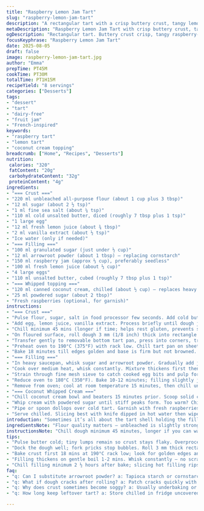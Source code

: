 ```yaml
---
title: "Raspberry Lemon Jam Tart"
slug: "raspberry-lemon-jam-tart"
description: "A rectangular tart with a crisp buttery crust, tangy lemon-raspberry filling thickened with potato starch, topped with whipped coconut cream and fresh berries. A twist on classic lemon-raspberry. Uses arrowroot and coconut cream instead of corn starch and dairy, perfect for a dairy-free variation and a silkier texture. Balances sweet and tart with a firm yet tender crust. Cooling and resting times adjusted slightly for better set and slice. Builds on lessons learned about avoiding soggy bottoms by chilling dough longer."
metaDescription: "Raspberry Lemon Jam Tart with crisp buttery crust, tangy jam-lemon filling thickened with arrowroot, topped with whipped coconut cream and fresh raspberries."
ogDescription: "Rectangular tart. Buttery crust crisp, tangy raspberry-lemon filling, thickened arrowroot style. Coconut cream topping. Chill times and textures nailed down."
focusKeyphrase: "Raspberry Lemon Jam Tart"
date: 2025-08-05
draft: false
image: raspberry-lemon-jam-tart.jpg
author: "Emma"
prepTime: PT45M
cookTime: PT30M
totalTime: PT1H15M
recipeYield: "8 servings"
categories: ["Desserts"]
tags:
- "dessert"
- "tart"
- "dairy-free"
- "fruit jam"
- "French-inspired"
keywords:
- "raspberry tart"
- "lemon tart"
- "coconut cream topping"
breadcrumb: ["Home", "Recipes", "Desserts"]
nutrition: 
 calories: "320"
 fatContent: "20g"
 carbohydrateContent: "32g"
 proteinContent: "4g"
ingredients:
- "=== Crust ==="
- "220 ml unbleached all-purpose flour (about 1 cup plus 3 tbsp)"
- "12 ml sugar (about 2 ½ tsp)"
- "1 ml fine sea salt (about ¼ tsp)"
- "110 ml cold unsalted butter, diced (roughly 7 tbsp plus 1 tsp)"
- "1 large egg"
- "12 ml fresh lemon juice (about ¾ tbsp)"
- "2 ml vanilla extract (about ½ tsp)"
- "Ice water (only if needed)"
- "=== Filling ==="
- "100 ml granulated sugar (just under ½ cup)"
- "12 ml arrowroot powder (about 1 tbsp) — replacing cornstarch"
- "150 ml raspberry jam (approx ⅔ cup), preferably seedless"
- "100 ml fresh lemon juice (about ⅓ cup)"
- "4 large eggs"
- "110 ml unsalted butter, cubed (roughly 7 tbsp plus 1 tsp)"
- "=== Whipped topping ==="
- "120 ml canned coconut cream, chilled (about ½ cup) — replaces heavy cream"
- "25 ml powdered sugar (about 2 tbsp)"
- "Fresh raspberries (optional, for garnish)"
instructions:
- "=== Crust ==="
- "Pulse flour, sugar, salt in food processor few seconds. Add cold butter cubes; pulse until butter pieces resemble peas. Overmixing warms butter, tough crust; stop when small lumps visible."
- "Add egg, lemon juice, vanilla extract. Process briefly until dough just clumps. If dough dry, add ice water teaspoon by teaspoon; sticky dough bad news. Form dough quickly into rectangle, wrap in plastic."
- "Chill minimum 45 mins (longer if time; helps rest gluten, prevents shrinkage)."
- "On floured surface, roll dough 3 mm (1/8 inch) thick into rectangle 34 x 11 cm (about 13 ½ x 4 ½ inches). Use rimmed pan to get shape right. Patch cracks with fingers."
- "Transfer gently to removable bottom tart pan, press into corners, trim edges clean. Dock base with fork all over; stops bubbling and warping."
- "Preheat oven to 190°C (375°F) with rack low. Chill tart pan on sheet while oven warms; cold dough + hot oven = good snap."
- "Bake 18 minutes till edges golden and base is firm but not browned. If bubbling at center, prick again with fork. Let cool slightly before filling."
- "=== Filling ==="
- "In heavy saucepan, whisk sugar and arrowroot powder. Gradually add jam, lemon juice, eggs, butter cubes."
- "Cook over medium heat, whisk constantly. Mixture thickens first then looks glossy. Boil gently 1-2 min until sauce coats back of spoon; thick but pourable."
- "Strain through fine mesh sieve to catch cooked egg bits and pulp for silky texture. Pour into baked crust evenly."
- "Reduce oven to 180°C (350°F). Bake 10-12 minutes; filling slightly jiggles but is nearly set around edges."
- "Remove from oven; cool at room temperature 15 minutes, then chill uncovered at least 2 ½ hours or overnight to firm completely."
- "=== Coconut Whipped Cream ==="
- "Chill coconut cream bowl and beaters 15 minutes prior. Scoop solid cream, discard liquid or save for smoothies."
- "Whip cream with powdered sugar until stiff peaks form. Too warm? Chill and retry."
- "Pipe or spoon dollops over cold tart. Garnish with fresh raspberries for tart bursts and pop of color."
- "Serve chilled. Slicing best with knife dipped in hot water then wiped dry for clean cuts."
introduction: "Sometimes it’s all about the tart shell holding the filling firm but tender. Cold butter chunks, quick pulses, no mushy crust — that’s how I start. Lemon and raspberry go together like old friends; add a bit of natural jam instead of fresh berries inside for that easy set and full flavor punch. Arrowroot powder swapped in, better mouthfeel than cornstarch, fewer fancy ingredients but cleaner taste. Coconut cream for topping adds that airy richness without dairy’s heaviness. Watching colors change in the oven shows you when crust is spot on. Chill dough and filling properly — never skip. Learned this patching cracks and poking holes early pays off over soggy disaster. Sweet and sour balance keeps the palate interested, not slapped in the face by overpowering tang or sickly sweet. When you pipe chilled cream and scatter fresh raspberries, that’s when it smells like summer."
ingredientsNote: "Flour quality matters — unbleached is slightly stronger, gives better structure. Butter must be cold, right out of fridge, chopped just enough to leave pea-sized lumps. If dough feels crumbly, add ice water bit by bit, no more. Egg adds richness and helps bind; lemon juice brightens crust from inside. On filling, arrowroot powder replaces cornstarch for glossy finish and cleaner taste, easy that way. Use seedless raspberry jam to avoid gritty seeds sticking in teeth or messing texture. Butter folded last melts in elegantly, creating creamy mouthfeel. Coconut cream works after chilling hard part — never try with standard canned coconut milk unless whipped solid. Powdered sugar dissolves faster than granulated, avoids grainy texture in cream. Prepare toppings while tart chills; best to garnish just before serving or cream droops."
instructionsNote: "Chill dough minimum 45 minutes, longer if you can wait; elasticity improves, dough less prone to shrinkage during baking. Roll out on floured surface to 3 mm; too thin risks tears, too thick gives heavy crust. Dock well with fork to release steam, avoid bubbling or cracking. bake initial crust at 190°C until golden edges and firm base, about 18 minutes, adjust with color and rigidity rather than timer. For filling, constant whisking avoids scrambled eggs; as thickening begins, watch closely – thick, glossy coat is endpoint before boil. Strain removes bits that spoil smoothness. Bake filled tart at lower temp for shorter time to finish setting without overcooking. Chill after baking for several hours to fully firm; warm filling shreds when sliced. Coconut cream whipped cold, send you back to childhood sweet treats without heaviness. Use hot water dipped knife for neat slices; no ragged edges. Always cool tart completely before cream topping to avoid melting."
tips:
- "Pulse butter cold; tiny lumps remain so crust stays flaky. Overprocessing? Tough crust. Chill dough minimum 45 mins; longer if you can wait. Elasticity improves. Avoid shrinks. Ice water bit by bit only if dry. Don't add too much — sticky dough fails shape."
- "Dock the dough well; fork pricks stop bubbles. Roll 3 mm thick rectangle, sized for pan. Patch cracks fast with fingers or dough breaks open in oven. Don’t roll too thin; tears happen. Too thick? Heavy crust, dense bites, no snap. Keep edges trimmed clean."
- "Bake crust first 18 mins at 190°C rack low; look for golden edges and firm center, not brown. Bubbling? Poke again quick. Oven temp matters for crisp base. Chill tart pan while oven heats — dough cold meets hot air; crust snaps better."
- "Filling thickens on gentle boil 1-2 mins. Whisk constantly — no scrambled eggs. Glossy coat on spoon signals done. Strain filling through mesh to remove cooked egg bits and pulp. Prevents gritty texture; silky mouthfeel after baking."
- "Chill filling minimum 2 ½ hours after bake; slicing hot filling rips it apart. Coconut cream whipped cold; beaters and bowl chilled 15 mins prior prevent meltdown. Powdered sugar dissolves fast; avoid grainy clumps. Serve with raspberries added last. Slice with knife dipped in hot water, wiped dry; neat pieces."
faq:
- "q: Can I substitute arrowroot powder? a: Tapioca starch or cornstarch similar but affects texture slightly. Arrowroot gives cleaner gloss. Use cornstarch sparingly, possible cloudiness. Tapioca thickens well but less shiny. Adjust amounts a bit based on thickening power."
- "q: What if dough cracks after rolling? a: Patch cracks quickly with fingers or small dough pieces. If too dry, add ice water tiny drops before rolling. Chill dough longer next time to improve elasticity. Avoid overmixing dough; that warms butter and breaks gluten network."
- "q: Why does crust sometimes become soggy? a: Usually underbaking or filling too wet. Dock dough well to release steam. Prebake crust till firm but not browned. Chilling dough longer before rolling can help. Also chilling pan prebake limits heat loss, encourages crispness."
- "q: How long keep leftover tart? a: Store chilled in fridge uncovered or loosely covered for up to 3 days. Topping may soften after day two. Freeze sliced tart wrapped tightly; thaw slowly in fridge. Coconut cream topping better fresh; redo if stored longer."

---
```

